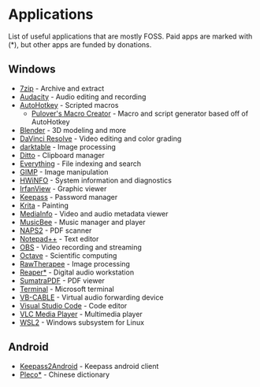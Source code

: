 # Applications

List of useful applications that are mostly FOSS. Paid apps are marked with (*),
but other apps are funded by donations.

## Windows

* [7zip](https://www.7-zip.org/) - Archive and extract
* [Audacity](https://www.audacityteam.org/) - Audio editing and recording
* [AutoHotkey](https://www.autohotkey.com/) - Scripted macros
  * [Pulover's Macro Creator](https://www.macrocreator.com/) - Macro and script generator based off of AutoHotkey
* [Blender](https://www.blender.org/) - 3D modeling and more
* [DaVinci Resolve](https://www.blackmagicdesign.com/ca/products/davinciresolve) - Video editing and color grading
* [darktable](https://www.darktable.org/) - Image processing
* [Ditto](https://github.com/sabrogden/Ditto) - Clipboard manager
* [Everything](https://www.voidtools.com/) - File indexing and search
* [GIMP](https://www.gimp.org/) - Image manipulation
* [HWiNFO](https://www.hwinfo.com/) - System information and diagnostics
* [IrfanView](https://www.irfanview.com/) - Graphic viewer
* [Keepass](https://keepass.info/) - Password manager
* [Krita](https://krita.org/en/) - Painting
* [MediaInfo](https://mediaarea.net/en/MediaInfo) - Video and audio metadata viewer
* [MusicBee](https://www.getmusicbee.com/) - Music manager and player
* [NAPS2](https://www.naps2.com/) - PDF scanner
* [Notepad++](https://notepad-plus-plus.org/) - Text editor
* [OBS](https://obsproject.com/) - Video recording and streaming
* [Octave](https://octave.org/) - Scientific computing
* [RawTherapee](https://www.rawtherapee.com/) - Image processing
* [Reaper*](https://www.reaper.fm/index.php) - Digital audio workstation
* [SumatraPDF](https://www.sumatrapdfreader.org/free-pdf-reader) - PDF viewer
* [Terminal](https://github.com/microsoft/terminal) - Microsoft terminal
* [VB-CABLE](https://vb-audio.com/Cable/) - Virtual audio forwarding device
* [Visual Studio Code](https://code.visualstudio.com/) - Code editor
* [VLC Media Player](https://www.videolan.org/) - Multimedia player
* [WSL2](https://learn.microsoft.com/en-us/windows/wsl/install) - Windows subsystem for Linux

## Android

* [Keepass2Android](https://github.com/PhilippC/keepass2android) - Keepass android client
* [Pleco*](https://www.pleco.com/) - Chinese dictionary
